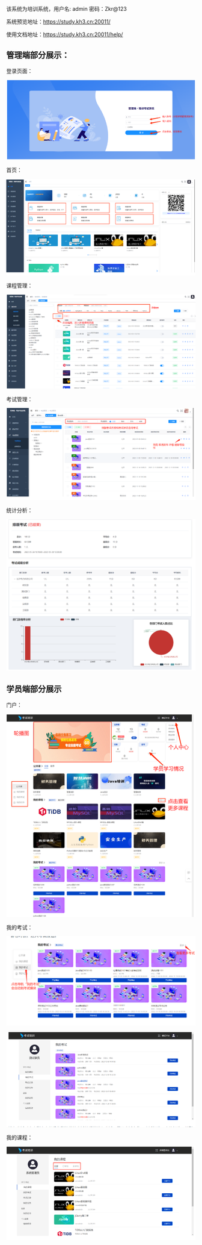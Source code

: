 该系统为培训系统，用户名: admin 密码：Zkr@123



系统预览地址：https://study.kh3.cn:20011/



使用文档地址：https://study.kh3.cn:20011/help/



## 管理端部分展示：

登录页面：

![image-20250825190304829](./截图/image-20250825190304829.png)

首页：

![image-20250825190353541](./截图/image-20250825190353541.png)

课程管理：

![image-20250825190421332](./截图/image-20250825190421332.png)



考试管理：

![image-20250825190446786](./截图/image-20250825190446786.png)

统计分析：

![image-20250825190502048](./截图/image-20250825190502048.png)



## 学员端部分展示

门户：

![image-20250825190547641](./截图/image-20250825190547641.png)

我的考试：

![image-20250825190609238](./截图/image-20250825190609238.png)

![image-20250825190624981](./截图/image-20250825190624981.png)

我的课程：

![image-20250825190645061](./截图/image-20250825190645061.png)